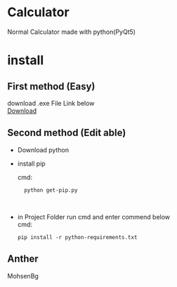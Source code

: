 # Calculator

Normal Calculator made with python(PyQt5)

# install

## First method (Easy)

download .exe File Link below<br/>
[Download](https://uupload.ir/view/main_q9ss.zip/)
<br/>

## Second method (Edit able)

- Download python
- install pip<br/>

  cmd:<br/>

        python get-pip.py

<br/>

- in Project Folder run cmd and enter commend below
  <br/> cmd:<br/>

      pip install -r python-requirements.txt

## Anther

MohsenBg
